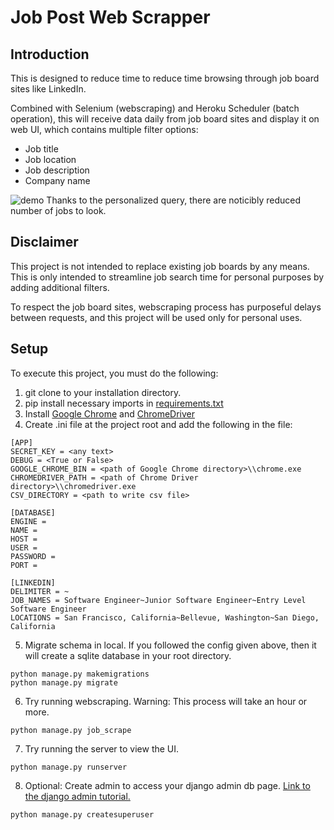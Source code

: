 # Job Post Web Scrapper

<h2>Introduction</h2>

This is designed to reduce time to reduce time browsing through job board sites like LinkedIn.

Combined with Selenium (webscraping) and Heroku Scheduler (batch operation), this will receive data daily from job board sites and display it on web UI, which contains multiple filter options:
* Job title
* Job location
* Job description
* Company name

![demo](readme_files/demo_ui.gif)
Thanks to the personalized query, there are noticibly reduced number of jobs to look.

<h2>Disclaimer</h2>

This project is not intended to replace existing job boards by any means. This is only intended to streamline job search time for personal purposes by adding additional filters. 

To respect the job board sites, webscraping process has purposeful delays between requests, and this project will be used only for personal uses.

<h2>Setup</h2>

To execute this project, you must do the following:
1. git clone to your installation directory.
2. pip install necessary imports in [requirements.txt](requirements.txt)
3. Install [Google Chrome](https://www.google.com/chrome/) and [ChromeDriver](https://chromedriver.chromium.org/downloads)
4. Create .ini file at the project root and add the following in the file: 
```
[APP]
SECRET_KEY = <any text>
DEBUG = <True or False>
GOOGLE_CHROME_BIN = <path of Google Chrome directory>\\chrome.exe
CHROMEDRIVER_PATH = <path of Chrome Driver directory>\\chromedriver.exe
CSV_DIRECTORY = <path to write csv file>

[DATABASE]
ENGINE =
NAME =
HOST =
USER =
PASSWORD =
PORT =

[LINKEDIN]
DELIMITER = ~
JOB_NAMES = Software Engineer~Junior Software Engineer~Entry Level Software Engineer
LOCATIONS = San Francisco, California~Bellevue, Washington~San Diego, California
```

5. Migrate schema in local. If you followed the config given above, then it will create a sqlite database in your root directory. 
```
python manage.py makemigrations
python manage.py migrate
```
6. Try running webscraping. Warning: This process will take an hour or more.
```
python manage.py job_scrape
```
7. Try running the server to view the UI.
```
python manage.py runserver
```
8. Optional: Create admin to access your django admin db page. [Link to the django admin tutorial.](https://developer.mozilla.org/en-US/docs/Learn/Server-side/Django/Admin_site)
```
python manage.py createsuperuser
```